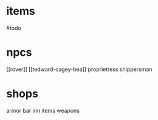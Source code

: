 # items
#todo 

# npcs
[[rover]]
[[tedward-cagey-bea]]
proprietress
shippersman
 
# shops
armor
bar
inn
items
weapons
